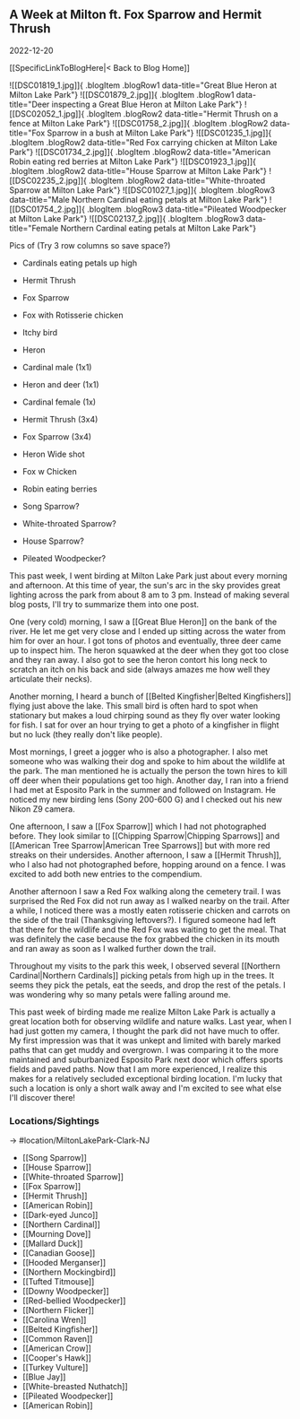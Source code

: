 
## A Week at Milton ft. Fox Sparrow and Hermit Thrush
2022-12-20

[[SpecificLinkToBlogHere|< Back to Blog Home]]

![[DSC01819_1.jpg]]{ .blogItem .blogRow1 data-title="Great Blue Heron at Milton Lake Park"}
![[DSC01879_2.jpg]]{ .blogItem .blogRow1 data-title="Deer inspecting a Great Blue Heron at Milton Lake Park"}
![[DSC02052_1.jpg]]{ .blogItem .blogRow2 data-title="Hermit Thrush on a fence at Milton Lake Park"}
![[DSC01758_2.jpg]]{ .blogItem .blogRow2 data-title="Fox Sparrow in a bush at Milton Lake Park"}
![[DSC01235_1.jpg]]{ .blogItem .blogRow2 data-title="Red Fox carrying chicken at Milton Lake Park"}
![[DSC01734_2.jpg]]{ .blogItem .blogRow2 data-title="American Robin eating red berries at Milton Lake Park"}
![[DSC01923_1.jpg]]{ .blogItem .blogRow2 data-title="House Sparrow at Milton Lake Park"}
![[DSC02235_2.jpg]]{ .blogItem .blogRow2 data-title="White-throated Sparrow at Milton Lake Park"}
![[DSC01027_1.jpg]]{ .blogItem .blogRow3 data-title="Male Northern Cardinal eating petals at Milton Lake Park"}
![[DSC01754_2.jpg]]{ .blogItem .blogRow3 data-title="Pileated Woodpecker at Milton Lake Park"}
![[DSC02137_2.jpg]]{ .blogItem .blogRow3 data-title="Female Northern Cardinal eating petals at Milton Lake Park"}

Pics of (Try 3 row columns so save space?)
- Cardinals eating petals up high
- Hermit Thrush
- Fox Sparrow
- Fox with Rotisserie chicken
- Itchy bird
- Heron

- Cardinal male (1x1)
- Heron and deer (1x1)
- Cardinal female (1x)

- Hermit Thrush (3x4)
- Fox Sparrow (3x4)

- Heron Wide shot
- Fox w Chicken
- Robin eating berries

- Song Sparrow?
- White-throated Sparrow?
- House Sparrow?
- Pileated Woodpecker?


This past week, I went birding at Milton Lake Park just about every morning and afternoon. At this time of year, the sun's arc in the sky provides great lighting across the park from about 8 am to 3 pm. Instead of making several blog posts, I'll try to summarize them into one post.

One (very cold) morning, I saw a [[Great Blue Heron]] on the bank of the river. He let me get very close and I ended up sitting across the water from him for over an hour. I got tons of photos and eventually, three deer came up to inspect him. The heron squawked at the deer when they got too close and they ran away. I also got to see the heron contort his long neck to scratch an itch on his back and side (always amazes me how well they articulate their necks).

Another morning, I heard a bunch of [[Belted Kingfisher|Belted Kingfishers]] flying just above the lake. This small bird is often hard to spot when stationary but makes a loud chirping sound as they fly over water looking for fish. I sat for over an hour trying to get a photo of a kingfisher in flight but no luck (they really don't like people).

Most mornings, I greet a jogger who is also a photographer. I also met someone who was walking their dog and spoke to him about the wildlife at the park. The man mentioned he is actually the person the town hires to kill off deer when their populations get too high. Another day, I ran into a friend I had met at Esposito Park in the summer and followed on Instagram. He noticed my new birding lens (Sony 200-600 G) and I checked out his new Nikon Z9 camera.

One afternoon, I saw a [[Fox Sparrow]] which I had not photographed before. They look similar to [[Chipping Sparrow|Chipping Sparrows]] and [[American Tree Sparrow|American Tree Sparrows]] but with more red streaks on their undersides. Another afternoon, I saw a [[Hermit Thrush]], who I also had not photographed before, hopping around on a fence. I was excited to add both new entries to the compendium.

Another afternoon I saw a Red Fox walking along the cemetery trail. I was surprised the Red Fox did not run away as I walked nearby on the trail. After a while, I noticed there was a mostly eaten rotisserie chicken and carrots on the side of the trail (Thanksgiving leftovers?). I figured someone had left that there for the wildlife and the Red Fox was waiting to get the meal. That was definitely the case because the fox grabbed the chicken in its mouth and ran away as soon as I walked further down the trail.

Throughout my visits to the park this week, I observed several [[Northern Cardinal|Northern Cardinals]] picking petals from high up in the trees. It seems they pick the petals, eat the seeds, and drop the rest of the petals. I was wondering why so many petals were falling around me.

This past week of birding made me realize Milton Lake Park is actually a great location both for observing wildlife and nature walks. Last year, when I had just gotten my camera, I thought the park did not have much to offer. My first impression was that it was unkept and limited with barely marked paths that can get muddy and overgrown. I was comparing it to the more maintained and suburbanized Esposito Park next door which offers sports fields and paved paths. Now that I am more experienced, I realize this makes for a relatively secluded exceptional birding location. I'm lucky that such a location is only a short walk away and I'm excited to see what else I'll discover there!

### Locations/Sightings

-> #location/MiltonLakePark-Clark-NJ 

- [[Song Sparrow]]
- [[House Sparrow]]
- [[White-throated Sparrow]]
- [[Fox Sparrow]]
- [[Hermit Thrush]]
- [[American Robin]]
- [[Dark-eyed Junco]]
- [[Northern Cardinal]]
- [[Mourning Dove]]
- [[Mallard Duck]]
- [[Canadian Goose]]
- [[Hooded Merganser]]
- [[Northern Mockingbird]]
- [[Tufted Titmouse]]
- [[Downy Woodpecker]]
- [[Red-bellied Woodpecker]]
- [[Northern Flicker]]
- [[Carolina Wren]]
- [[Belted Kingfisher]]
- [[Common Raven]]
- [[American Crow]]
- [[Cooper's Hawk]]
- [[Turkey Vulture]]
- [[Blue Jay]]
- [[White-breasted Nuthatch]]
- [[Pileated Woodpecker]]
- [[American Robin]]
